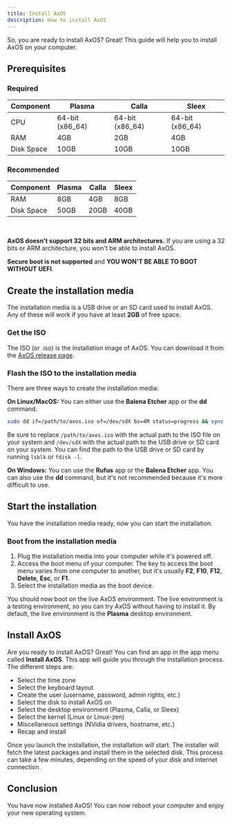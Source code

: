 ```yaml
---
title: Install AxOS
description: How to install AxOS
---
```


So, you are ready to install AxOS? Great! This guide will help you to install AxOS on your computer.


## Prerequisites
### Required

| Component | Plasma | Calla | Sleex |
|-----------|--------|--------|-----------|
| CPU | 64-bit (x86_64) | 64-bit (x86_64) | 64-bit (x86_64) |
| RAM | 4GB | 2GB | 4GB |
| Disk Space | 10GB | 10GB | 10GB |

### Recommended

| Component | Plasma | Calla | Sleex |
|-----------|--------|--------|-----------|
| RAM | 8GB | 4GB | 8GB |
| Disk Space | 50GB | 20GB | 40GB |

<br />

**AxOS doesn't support 32 bits and ARM architectures.** If you are using a 32 bits or ARM architecture, you won't be able to install AxOS.

**Secure boot is not supported** and **YOU WON'T BE ABLE TO BOOT WITHOUT UEFI**.

## Create the installation media

The installation media is a USB drive or an SD card used to install AxOS. Any of these will work if you have at least **2GB** of free space.

### Get the ISO

The ISO (or .iso) is the installation image of AxOS. You can download it from the [AxOS release page](https://github.com/axos-project/axos/releases/latest).

### Flash the ISO to the installation media

There are three ways to create the installation media:

**On Linux/MacOS:**
You can either use the **Balena Etcher** app or the **dd** command.
```bash
sudo dd if=/path/to/axos.iso of=/dev/sdX bs=4M status=progress && sync
```
Be sure to replace `/path/to/axos.iso` with the actual path to the ISO file on your system and `/dev/sdX` with the actual path to the USB drive or SD card on your system.
You can find the path to the USB drive or SD card by running `lsblk` or `fdisk -l`.

**On Windows:**
You can use the **Rufus** app or the **Balena Etcher** app. You can also use the **dd** command, but it's not recommended because it's more difficult to use.

## Start the installation

You have the installation media ready, now you can start the installation.

### Boot from the installation media

1. Plug the installation media into your computer while it's powered off.
2. Access the boot menu of your computer. The key to access the boot menu varies from one computer to another, but it's usually **F2**, **F10**, **F12**, **Delete**, **Esc**, or **F1**.
3. Select the installation media as the boot device.

You should now boot on the live AxOS environment. The live environment is a testing environment, so you can try AxOS without having to install it. By default, the live environment is the **Plasma** desktop environment.

## Install AxOS

Are you ready to install AxOS? Great! You can find an app in the app menu called **Install AxOS**. This app will guide you through the installation process. 
The different steps are:

- Select the time zone
- Select the keyboard layout
- Create the user (username, password, admin rights, etc.)
- Select the disk to install AxOS on
- Select the desktop environment (Plasma, Calla, or Sleex)
- Select the kernel (Linux or Linux-zen)
- Miscellaneous settings (NVidia drivers, hostname, etc.)
- Recap and install

Once you launch the installation, the installation will start. The installer will fetch the latest packages and install them in the selected disk. This process can take a few minutes, depending on the speed of your disk and internet connection.

## Conclusion

You have now installed AxOS! You can now reboot your computer and enjoy your new operating system.